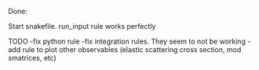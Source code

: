 Done: 

Start snakefile. run_input rule works perfectly 

TODO 
-fix python rule 
-fix integration rules. They seem to not be working 
-add rule to plot other observables (elastic scattering cross section, mod smatrices, etc)
